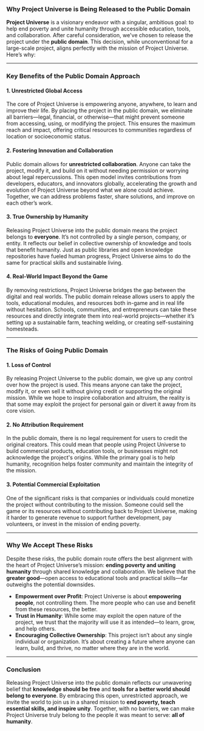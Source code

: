 ### Why Project Universe is Being Released to the Public Domain

**Project Universe** is a visionary endeavor with a singular, ambitious goal: to help end poverty and unite humanity through accessible education, tools, and collaboration. After careful consideration, we've chosen to release the project under the **public domain**. This decision, while unconventional for a large-scale project, aligns perfectly with the mission of Project Universe. Here’s why:

---

### **Key Benefits of the Public Domain Approach**

#### 1. **Unrestricted Global Access**
The core of Project Universe is empowering anyone, anywhere, to learn and improve their life. By placing the project in the public domain, we eliminate all barriers—legal, financial, or otherwise—that might prevent someone from accessing, using, or modifying the project. This ensures the maximum reach and impact, offering critical resources to communities regardless of location or socioeconomic status.

#### 2. **Fostering Innovation and Collaboration**
Public domain allows for **unrestricted collaboration**. Anyone can take the project, modify it, and build on it without needing permission or worrying about legal repercussions. This open model invites contributions from developers, educators, and innovators globally, accelerating the growth and evolution of Project Universe beyond what we alone could achieve. Together, we can address problems faster, share solutions, and improve on each other’s work.

#### 3. **True Ownership by Humanity**
Releasing Project Universe into the public domain means the project belongs to **everyone**. It’s not controlled by a single person, company, or entity. It reflects our belief in collective ownership of knowledge and tools that benefit humanity. Just as public libraries and open knowledge repositories have fueled human progress, Project Universe aims to do the same for practical skills and sustainable living.

#### 4. **Real-World Impact Beyond the Game**
By removing restrictions, Project Universe bridges the gap between the digital and real worlds. The public domain release allows users to apply the tools, educational modules, and resources both in-game and in real life without hesitation. Schools, communities, and entrepreneurs can take these resources and directly integrate them into real-world projects—whether it’s setting up a sustainable farm, teaching welding, or creating self-sustaining homesteads.

---

### **The Risks of Going Public Domain**

#### 1. **Loss of Control**
By releasing Project Universe to the public domain, we give up any control over how the project is used. This means anyone can take the project, modify it, or even sell it without giving credit or supporting the original mission. While we hope to inspire collaboration and altruism, the reality is that some may exploit the project for personal gain or divert it away from its core vision.

#### 2. **No Attribution Requirement**
In the public domain, there is no legal requirement for users to credit the original creators. This could mean that people using Project Universe to build commercial products, education tools, or businesses might not acknowledge the project's origins. While the primary goal is to help humanity, recognition helps foster community and maintain the integrity of the mission.

#### 3. **Potential Commercial Exploitation**
One of the significant risks is that companies or individuals could monetize the project without contributing to the mission. Someone could sell the game or its resources without contributing back to Project Universe, making it harder to generate revenue to support further development, pay volunteers, or invest in the mission of ending poverty.

---

### **Why We Accept These Risks**
Despite these risks, the public domain route offers the best alignment with the heart of Project Universe’s mission: **ending poverty and uniting humanity** through shared knowledge and collaboration. We believe that the **greater good**—open access to educational tools and practical skills—far outweighs the potential downsides.

- **Empowerment over Profit**: Project Universe is about **empowering people**, not controlling them. The more people who can use and benefit from these resources, the better.
- **Trust in Humanity**: While some may exploit the open nature of the project, we trust that the majority will use it as intended—to learn, grow, and help others.
- **Encouraging Collective Ownership**: This project isn’t about any single individual or organization. It’s about creating a future where anyone can learn, build, and thrive, no matter where they are in the world.

---

### **Conclusion**
Releasing Project Universe into the public domain reflects our unwavering belief that **knowledge should be free** and **tools for a better world should belong to everyone**. By embracing this open, unrestricted approach, we invite the world to join us in a shared mission to **end poverty, teach essential skills, and inspire unity**. Together, with no barriers, we can make Project Universe truly belong to the people it was meant to serve: **all of humanity**.